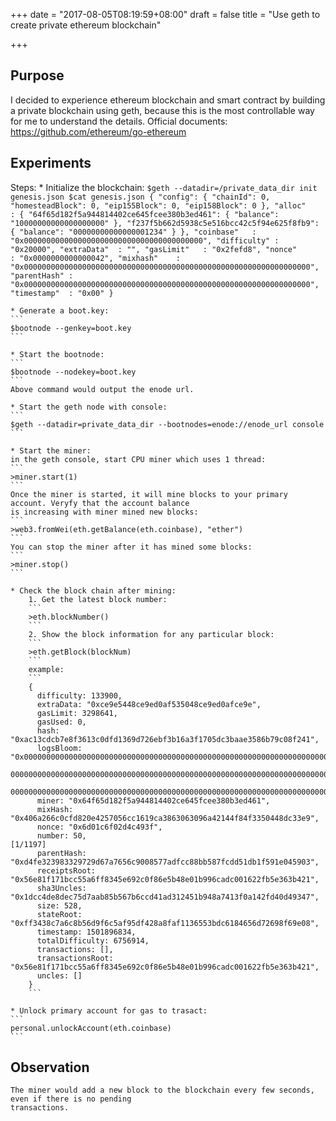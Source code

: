 +++
date = "2017-08-05T08:19:59+08:00"
draft = false
title = "Use geth to create private ethereum blockchain"

+++
## Purpose
I decided to experience ethereum blockchain and smart contract by building a private blockchain using geth, 
because this is the most controllable way for me to understand the details.
Official documents:
https://github.com/ethereum/go-ethereum

## Experiments
Steps:
    * Initialize the blockchain:
    ```
    $geth --datadir=/private_data_dir init genesis.json
    $cat genesis.json
    {
      "config": {
            "chainId": 0,
            "homesteadBlock": 0,
            "eip155Block": 0,
            "eip158Block": 0
        },
    	"alloc"      : {
    		"64f65d182f5a944814402ce645fcee380b3ed461": {
    			"balance": "10000000000000000000"
    		},
    		"f237f5b662d5938c5e516bcc42c5f94e625f8fb9": {
    			"balance": "00000000000000001234"
    		}
    	},
      "coinbase"   : "0x0000000000000000000000000000000000000000",
      "difficulty" : "0x20000",
      "extraData"  : "",
      "gasLimit"   : "0x2fefd8",
      "nonce"      : "0x0000000000000042",
      "mixhash"    : "0x0000000000000000000000000000000000000000000000000000000000000000",
      "parentHash" : "0x0000000000000000000000000000000000000000000000000000000000000000",
      "timestamp"  : "0x00"
    }
    ```

    * Generate a boot.key:
    ```
    $bootnode --genkey=boot.key
    ```

    * Start the bootnode:
    ```
    $bootnode --nodekey=boot.key
    ```
    Above command would output the enode url.

    * Start the geth node with console:
    ```
    $geth --datadir=private_data_dir --bootnodes=enode://enode_url console
    ```

    * Start the miner:
    in the geth console, start CPU miner which uses 1 thread:
    ```
    >miner.start(1)
    ```
    Once the miner is started, it will mine blocks to your primary account. Veryfy that the account balance 
    is increasing with miner mined new blocks:
    ```
    >web3.fromWei(eth.getBalance(eth.coinbase), "ether")
    ```
    You can stop the miner after it has mined some blocks:
    ```
    >miner.stop()
    ```

    * Check the block chain after mining:
        1. Get the latest block number:
        ```
        >eth.blockNumber()
        ```
        2. Show the block information for any particular block:
        ```
        >eth.getBlock(blockNum)
        ```
        example:
        ```
        {
          difficulty: 133900,
          extraData: "0xce9e5448ce9ed0af535048ce9ed0afce9e",
          gasLimit: 3298641,
          gasUsed: 0,
          hash: "0xac13cdcb7e8f3613c0dfd1369d726ebf3b16a3f1705dc3baae3586b79c08f241",
          logsBloom: "0x000000000000000000000000000000000000000000000000000000000000000000000000000000000000000000000000000000000000000000000000000000000000000000000000000000000000000000000000000000
        0000000000000000000000000000000000000000000000000000000000000000000000000000000000000000000000000000000000000000000000000000000000000000000000000000000000000000000000000000000000000000000000
        0000000000000000000000000000000000000000000000000000000000000000000000000000000000000000000000000000000000000000000000000000000000000000000000000000",
          miner: "0x64f65d182f5a944814402ce645fcee380b3ed461",
          mixHash: "0x406a266c0cfd820e4257056cc1619ca3863063096a42144f84f3350448dc33e9",
          nonce: "0x6d01c6f02d4c493f",
          number: 50,                                                                                                                                                                         [1/1197]
          parentHash: "0xd4fe323983329729d67a7656c9008577adfcc88bb587fcdd51db1f591e045903",
          receiptsRoot: "0x56e81f171bcc55a6ff8345e692c0f86e5b48e01b996cadc001622fb5e363b421",
          sha3Uncles: "0x1dcc4de8dec75d7aab85b567b6ccd41ad312451b948a7413f0a142fd40d49347",
          size: 528,
          stateRoot: "0xff3438c7a6c8b56d9f6c5af95df428a8faf1136553bdc6184656d72698f69e08",
          timestamp: 1501896834,
          totalDifficulty: 6756914,
          transactions: [],
          transactionsRoot: "0x56e81f171bcc55a6ff8345e692c0f86e5b48e01b996cadc001622fb5e363b421",
          uncles: []
        }
        ```

    * Unlock primary account for gas to trasact:
    ```
    personal.unlockAccount(eth.coinbase)
    ```
## Observation
	The miner would add a new block to the blockchain every few seconds, even if there is no pending
	transactions.
